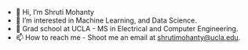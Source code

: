 - 👋 Hi, I’m Shruti Mohanty
- 👀 I’m interested in Machine Learning, and Data Science. 
- 🌱 Grad school at UCLA - MS in Electrical and Computer Engineering.
- 📫 How to reach me - Shoot me an email at shrutimohanty@ucla.edu. 

<!---
shrutimohanty98/shrutimohanty98 is a ✨ special ✨ repository because its `README.md` (this file) appears on your GitHub profile.
You can click the Preview link to take a look at your changes.
--->
